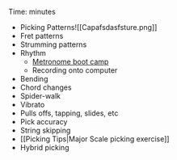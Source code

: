 Time:  minutes
- Picking Patterns![[Capafsdasfsture.png]]
- Fret patterns
- Strumming patterns
- Rhythm
	- [Metronome boot camp](https://learn.guitaros.com/courses//lectures/)
	- Recording onto computer
- Bending
- Chord changes
- Spider-walk
- Vibrato
- Pulls offs, tapping, slides, etc
- Pick accuracy
- String skipping
- [[Picking Tips|Major Scale picking exercise]]
- Hybrid picking